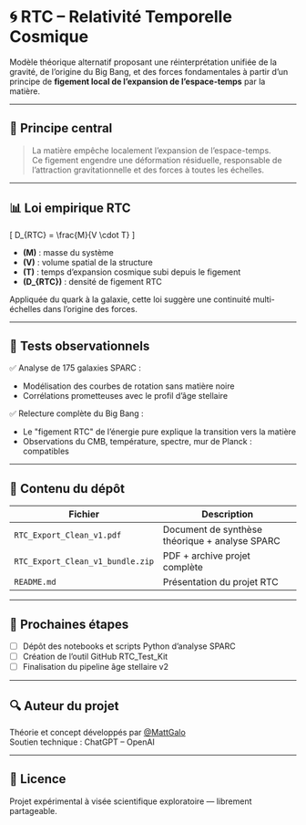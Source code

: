 # 🌀 RTC – Relativité Temporelle Cosmique

Modèle théorique alternatif proposant une réinterprétation unifiée de la gravité, de l’origine du Big Bang, et des forces fondamentales à partir d’un principe de **figement local de l’expansion de l’espace-temps** par la matière.

---

## 📐 Principe central

> La matière empêche localement l’expansion de l’espace-temps.  
> Ce figement engendre une déformation résiduelle, responsable de l’attraction gravitationnelle et des forces à toutes les échelles.

---

## 📊 Loi empirique RTC

\[
D_{RTC} = \frac{M}{V \cdot T}
\]

- **\(M\)** : masse du système  
- **\(V\)** : volume spatial de la structure  
- **\(T\)** : temps d’expansion cosmique subi depuis le figement  
- **\(D_{RTC}\)** : densité de figement RTC

Appliquée du quark à la galaxie, cette loi suggère une continuité multi-échelles dans l’origine des forces.

---

## 🧪 Tests observationnels

✅ Analyse de 175 galaxies SPARC :  
- Modélisation des courbes de rotation sans matière noire  
- Corrélations prometteuses avec le profil d’âge stellaire

✅ Relecture complète du Big Bang :  
- Le "figement RTC" de l’énergie pure explique la transition vers la matière  
- Observations du CMB, température, spectre, mur de Planck : compatibles

---

## 📂 Contenu du dépôt

| Fichier                            | Description                                         |
|-----------------------------------|-----------------------------------------------------|
| `RTC_Export_Clean_v1.pdf`         | Document de synthèse théorique + analyse SPARC     |
| `RTC_Export_Clean_v1_bundle.zip`  | PDF + archive projet complète                      |
| `README.md`                       | Présentation du projet RTC                         |

---

## 🔧 Prochaines étapes

- [ ] Dépôt des notebooks et scripts Python d’analyse SPARC
- [ ] Création de l’outil GitHub RTC_Test_Kit
- [ ] Finalisation du pipeline âge stellaire v2

---

## 🔍 Auteur du projet

Théorie et concept développés par [@MattGalo](https://github.com/MattGalo)  
Soutien technique : ChatGPT – OpenAI

---

## 🧠 Licence

Projet expérimental à visée scientifique exploratoire — librement partageable.

